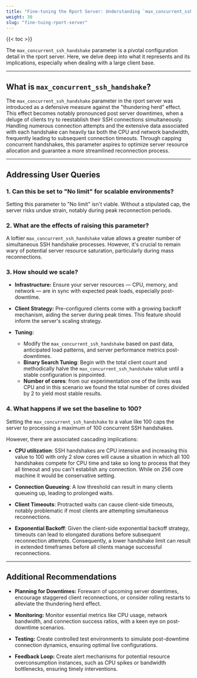 ```yaml
---
title: "Fine-tuning the Rport Server: Understanding `max_concurrent_ssh_handshake`"
weight: 30
slug: "fine-tuing-rport-server"
---
```

{{< toc >}}

The `max_concurrent_ssh_handshake` parameter is a pivotal configuration detail in the rport server.
Here, we delve deep into what it represents and its implications, especially when dealing with a large client base.

---

## What is `max_concurrent_ssh_handshake`?

The `max_concurrent_ssh_handshake` parameter in the rport server was introduced as a defensive measure against
the "thundering herd" effect. This effect becomes notably pronounced post server downtimes,
when a deluge of clients try to reestablish their SSH connections simultaneously.
Handling numerous connection attempts and the extensive data associated with each handshake
can heavily tax both the CPU and network bandwidth, frequently leading to subsequent connection timeouts.
Through capping concurrent handshakes,
this parameter aspires to optimize server resource allocation and guarantee a more streamlined reconnection process.

---

## Addressing User Queries

### 1. Can this be set to "No limit" for scalable environments?

Setting this parameter to "No limit" isn't viable. Without a stipulated cap,
the server risks undue strain, notably during peak reconnection periods.

### 2. What are the effects of raising this parameter?

A loftier `max_concurrent_ssh_handshake` value allows a greater number of simultaneous SSH handshake processes.
However, it's crucial to remain wary of potential server resource saturation, particularly during mass reconnections.

### 3. How should we scale?

- **Infrastructure:** Ensure your server resources
 — CPU, memory, and network — are in sync with expected peak loads, especially post-downtime.

- **Client Strategy:** Pre-configured clients come with a growing backoff mechanism,
 aiding the server during peak times. This feature should inform the server's scaling strategy.

- **Tuning:** 
  - Modify the `max_concurrent_ssh_handshake` based on past data,
 anticipated load patterns, and server performance metrics post-downtimes.
  - **Binary Search Tuning**: Begin with the total client count and methodically halve the `max_concurrent_ssh_handshake` value until a stable configuration is pinpointed.
  - **Number of cores**: from our experimentation one of the limits was CPU and in this scenario we found the total number of cores divided by 2 to yield most stable results.


### 4. What happens if we set the baseline to 100?

Setting the `max_concurrent_ssh_handshake` to a value like 100 caps the server
to processing a maximum of 100 concurrent SSH handshakes.

However, there are associated cascading implications:

- **CPU utilization**: SSH handshakes are CPU intensive and increasing this value to 100 with only 2 slow cores will 
 cause a situation in which all 100 handshakes compete for CPU time and take so long to process that they all timeout and you can't establish any connection. While on 256 core machine it would be conservative setting.

- **Connection Queueing**: A low threshold can result in many clients queueing up, leading to prolonged waits.

- **Client Timeouts**: Protracted waits can cause client-side timeouts,
 notably problematic if most clients are attempting simultaneous reconnections.

- **Exponential Backoff**: Given the client-side exponential backoff strategy,
 timeouts can lead to elongated durations before subsequent reconnection attempts.
 Consequently, a lower handshake limit can result in extended timeframes
 before all clients manage successful reconnections.

---

## Additional Recommendations

- **Planning for Downtimes:** Forewarn of upcoming server downtimes,
 encourage staggered client reconnections, or consider rolling restarts to alleviate the thundering herd effect.

- **Monitoring:** Monitor essential metrics like CPU usage, network bandwidth,
 and connection success ratios, with a keen eye on post-downtime scenarios.

- **Testing:** Create controlled test environments to simulate post-downtime connection dynamics,
 ensuring optimal live configurations.

- **Feedback Loop:** Create alert mechanisms for potential resource overconsumption instances,
 such as CPU spikes or bandwidth bottlenecks, ensuring timely interventions.
